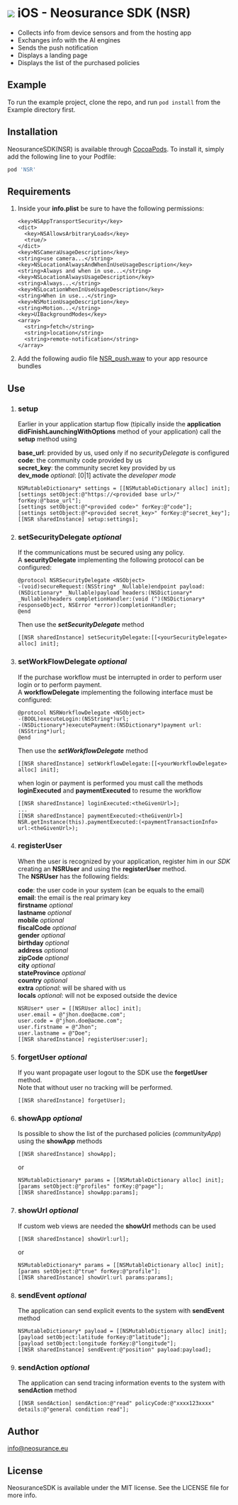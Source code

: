 # ![](https://upload.wikimedia.org/wikipedia/commons/thumb/c/ca/IOS_logo.svg/32px-IOS_logo.svg.png) iOS - Neosurance SDK (NSR)

- Collects info from device sensors and from the hosting app
- Exchanges info with the AI engines
- Sends the push notification
- Displays a landing page
- Displays the list of the purchased policies

## Example

To run the example project, clone the repo, and run `pod install` from the Example directory first.

## Installation

NeosuranceSDK(NSR) is available through [CocoaPods](https://cocoapods.org). To install
it, simply add the following line to your Podfile:

```ruby
pod 'NSR'
```

## Requirements

1. Inside your **info.plist** be sure to have the following permissions:

	```plist
	<key>NSAppTransportSecurity</key>
	<dict>
	  <key>NSAllowsArbitraryLoads</key>
	  <true/>
	</dict>
	<key>NSCameraUsageDescription</key>
	<string>use camera...</string>
	<key>NSLocationAlwaysAndWhenInUseUsageDescription</key>
	<string>Always and when in use...</string>
	<key>NSLocationAlwaysUsageDescription</key>
	<string>Always...</string>
	<key>NSLocationWhenInUseUsageDescription</key>
	<string>When in use...</string>
	<key>NSMotionUsageDescription</key>
	<string>Motion...</string>
	<key>UIBackgroundModes</key>
	<array>
	  <string>fetch</string>
	  <string>location</string>
	  <string>remote-notification</string>
	</array>
	```
2. Add the following audio file <a href="https://github.com/neosurance/ios-sdk2/raw/master/Example/NSR_push.wav" download="NSR_push.waw">NSR_push.waw</a> to your app resource bundles

## Use

1. ### setup
	Earlier in your application startup flow (tipically inside the **application didFinishLaunchingWithOptions** method of your application) call the **setup** method using

	**base_url**: provided by us, used only if no *securityDelegate* is configured  
	**code**: the community code provided by us  
	**secret_key**: the community secret key provided by us  
	**dev_mode** *optional*: [0|1] activate the *developer mode*	
	
	```objc
	NSMutableDictionary* settings = [[NSMutableDictionary alloc] init];
	[settings setObject:@"https://<provided base url>/" forKey:@"base_url"];
	[settings setObject:@"<provided code>" forKey:@"code"];
	[settings setObject:@"<provided secret_key>" forKey:@"secret_key"];
	[[NSR sharedInstance] setup:settings];
	```
2. ### setSecurityDelegate *optional*
	If the communications must be secured using any policy.  
	A **securityDelegate** implementing the following protocol can be configured:
	
	```objc
	@protocol NSRSecurityDelegate <NSObject>
	-(void)secureRequest:(NSString* _Nullable)endpoint payload:(NSDictionary* _Nullable)payload headers:(NSDictionary* _Nullable)headers completionHandler:(void (^)(NSDictionary* responseObject, NSError *error))completionHandler;
	@end
	```
	
	Then use the ***setSecurityDelegate*** method
	
	```objc
	[[NSR sharedInstance] setSecurityDelegate:[[<yourSecurityDelegate> alloc] init];
	```
	
3. ### setWorkFlowDelegate *optional*  
	If the purchase workflow must be interrupted in order to perform user login or to perform payment.  
	A **workflowDelegate** implementing the following interface must be configured:
	
	```objc
	@protocol NSRWorkflowDelegate <NSObject>
	-(BOOL)executeLogin:(NSString*)url;
	-(NSDictionary*)executePayment:(NSDictionary*)payment url:(NSString*)url;
	@end
	```
	
	Then use the ***setWorkflowDelegate*** method

	```objc
	[[NSR sharedInstance] setWorkflowDelegate:[[<yourWorkflowDelegate> alloc] init];
	```
	
	when login or payment is performed you must call the methods **loginExecuted** and **paymentExecuted** to resume the workflow
	
	```objc
	[[NSR sharedInstance] loginExecuted:<theGivenUrl>];
	...
	[[NSR sharedInstance] paymentExecuted:<theGivenUrl>]
	NSR.getInstance(this).paymentExecuted:(<paymentTransactionInfo> url:<theGivenUrl>);
	```
	
4. ### registerUser  
	When the user is recognized by your application, register him in our *SDK* creating an **NSRUser** and using the **registerUser** method.  
	The **NSRUser** has the following fields:
	
	**code**: the user code in your system (can be equals to the email)  
	**email**: the email is the real primary key  
	**firstname** *optional*  
	**lastname** *optional*  
	**mobile** *optional*  
	**fiscalCode** *optional*  
	**gender** *optional*  
	**birthday** *optional*  
	**address** *optional*  
	**zipCode** *optional*  
	**city** *optional*  
	**stateProvince** *optional*  
	**country** *optional*  
	**extra** *optional*: will be shared with us  
	**locals** *optional*: will not be exposed outside the device  

	```objc
	NSRUser* user = [[NSRUser alloc] init];
	user.email = @"jhon.doe@acme.com";
	user.code = @"jhon.doe@acme.com";
	user.firstname = @"Jhon";
	user.lastname = @"Doe";
	[[NSR sharedInstance] registerUser:user];
	```
5. ### forgetUser *optional*
	If you want propagate user logout to the SDK use the **forgetUser** method.  
	Note that without user no tracking will be performed.
	
	```objc
	[[NSR sharedInstance] forgetUser];	
	```
6. ### showApp *optional*
	Is possible to show the list of the purchased policies (*communityApp*) using the **showApp** methods
	
	```objc
	[[NSR sharedInstance] showApp];	
	```
	or
	
	```objc
	NSMutableDictionary* params = [[NSMutableDictionary alloc] init];
	[params setObject:@"profiles" forKey:@"page"];
	[[NSR sharedInstance] showApp:params];	
	```
7. ### showUrl *optional*
	If custom web views are needed the **showUrl** methods can be used
	
	```objc
	[[NSR sharedInstance] showUrl:url];	
	```
	or
	
	```objc
	NSMutableDictionary* params = [[NSMutableDictionary alloc] init];
	[params setObject:@"true" forKey:@"profile"];
	[[NSR sharedInstance] showUrl:url params:params];	
	```
8. ### sendEvent *optional*
	The application can send explicit events to the system with **sendEvent** method
	
	```objc
	NSMutableDictionary* payload = [[NSMutableDictionary alloc] init];
	[payload setObject:latitude forKey:@"latitude"];
	[payload setObject:longitude forKey:@"longitude"];
	[[NSR sharedInstance] sendEvent:@"position" payload:payload];
	```
	
9. ### sendAction *optional*
	The application can send tracing information events to the system with **sendAction** method
	
	```objc          
	[[NSR sendAction] sendAction:@"read" policyCode:@"xxxx123xxxx" details:@"general condition read"];
	```

## Author

info@neosurance.eu

## License

NeosuranceSDK is available under the MIT license. See the LICENSE file for more info.

